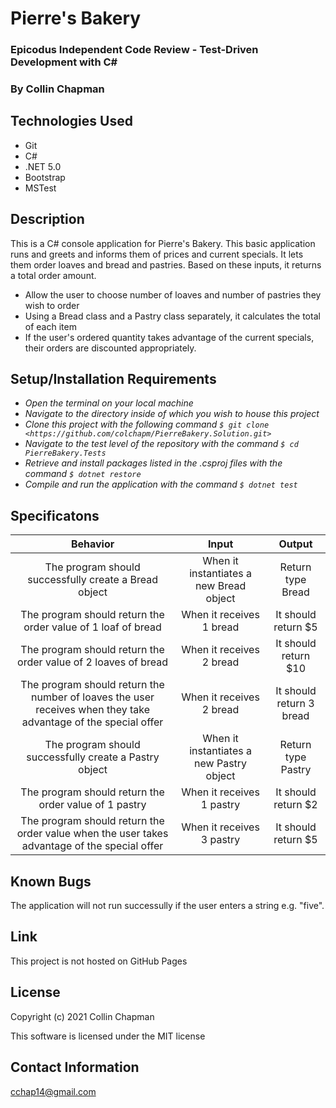 # Pierre's Bakery

### Epicodus Independent Code Review - Test-Driven Development with C#

### By Collin Chapman

## Technologies Used

* Git
* C#
* .NET 5.0
* Bootstrap
* MSTest

## Description

This is a C# console application for Pierre's Bakery. This basic application runs and greets and informs them of prices and current specials. It lets them order loaves and bread and pastries. Based on these inputs, it returns a total order amount.

* Allow the user to choose number of loaves and number of pastries they wish to order
* Using a Bread class and a Pastry class separately, it calculates the total of each item
* If the user's ordered quantity takes advantage of the current specials, their orders are discounted appropriately. 

## Setup/Installation Requirements

* _Open the terminal on your local machine_
* _Navigate to the directory inside of which you wish to house this project_
* _Clone this project with the following command  `$ git clone <https://github.com/colchapm/PierreBakery.Solution.git>`_
* _Navigate to the test level of the repository with the command `$ cd PierreBakery.Tests`_
* _Retrieve and install packages listed in the .csproj files with the command `$ dotnet restore`_
* _Compile and run the application with the command `$ dotnet test`_

## Specificatons

| Behavior | Input | Output |
|:---: |:---:|:---:|
| The program should successfully create a Bread object | When it instantiates a new Bread object| Return type Bread|
| The program should return the order value of 1 loaf of bread | When it receives 1 bread | It should return $5|
| The program should return the order value of 2 loaves of bread | When it receives 2 bread | It should return $10|
| The program should return the number of loaves the user receives when they take advantage of the special offer | When it receives 2 bread | It should return 3 bread|
| The program should successfully create a Pastry object | When it instantiates a new Pastry object | Return type Pastry|
| The program should return the order value of 1 pastry| When it receives 1 pastry | It should return $2|
| The program should return the order value when the user takes advantage of the special offer | When it receives 3 pastry | It should return $5|


## Known Bugs

The application will not run successully if the user enters a string e.g. "five".

## Link

This project is not hosted on GitHub Pages

## License

Copyright (c) 2021 Collin Chapman

This software is licensed under the MIT license

## Contact Information

cchap14@gmail.com